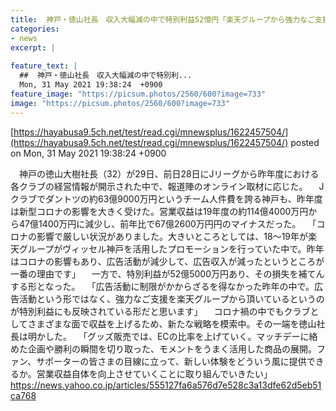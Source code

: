 ```yaml
---
title:  神戸・徳山社長　収入大幅減の中で特別利益52億円「楽天グループから強力なご支援」  
categories:
- news
excerpt: |
  
feature_text: |
  ##  神戸・徳山社長　収入大幅減の中で特別利...
  Mon, 31 May 2021 19:38:24  +0900
feature_image: "https://picsum.photos/2560/600?image=733"
image: "https://picsum.photos/2560/600?image=733"
---
```


[https://hayabusa9.5ch.net/test/read.cgi/mnewsplus/1622457504/](https://hayabusa9.5ch.net/test/read.cgi/mnewsplus/1622457504/)
posted on Mon, 31 May 2021 19:38:24  +0900

<!--more-->

　神戸の徳山大樹社長（32）が29日、前日28日にJリーグから昨年度における各クラブの経営情報が開示された中で、報道陣のオンライン取材に応じた。 　Jクラブでダントツの約63億9000万円というチーム人件費を誇る神戸も、昨年度は新型コロナの影響を大きく受けた。営業収益は19年度の約114億4000万円から47億1400万円に減少し、前年比で67億2600万円円のマイナスだった。 　「コロナの影響で厳しい状況がありました。大きいところとしては、18〜19年が楽天グループがヴィッセル神戸を活用したプロモーションを行っていた中で。昨年はコロナの影響もあり、広告活動が減少して、広告収入が減ったというところが一番の理由です」 　一方で、特別利益が52億5000万円あり、その損失を補てんする形となった。 　「広告活動に制限がかからざるを得なかった昨年の中で。広告活動という形ではなく、強力なご支援を楽天グループから頂いているというのが特別利益にも反映されている形だと思います」 　コロナ禍の中でもクラブとしてさまざまな面で収益を上げるため、新たな戦略を模索中。その一端を徳山社長は明かした。 　「グッズ販売では、ECの比率を上げていく。マッチデーに絡めた企画や勝利の瞬間を切り取った、モメントをうまく活用した商品の展開。ファン、サポーターの皆さまの目線に立って、新しい体験をどういう風に提供できるか。営業収益自体を向上させていくことに取り組んでいきたい」 https://news.yahoo.co.jp/articles/555127fa6a576d7e528c3a13dfe62d5eb51ca768
